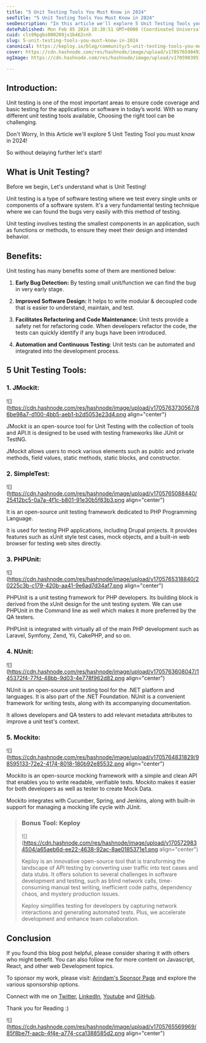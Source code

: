 ```yaml
---
title: "5 Unit Testing Tools You Must Know in 2024"
seoTitle: "5 Unit Testing Tools You Must Know in 2024"
seoDescription: "In this article we'll explore 5 Unit Testing Tools you must know in 2024!"
datePublished: Mon Feb 05 2024 18:30:51 GMT+0000 (Coordinated Universal Time)
cuid: cls99pgbs000209jx1b462cnh
slug: 5-unit-testing-tools-you-must-know-in-2024
canonical: https://keploy.io/blog/community/5-unit-testing-tools-you-must-know-in-2024
cover: https://cdn.hashnode.com/res/hashnode/image/upload/v1705765904929/ebec75eb-3ff3-46d9-88f9-4b3d90a46136.png
ogImage: https://cdn.hashnode.com/res/hashnode/image/upload/v1705903951165/02f57ed9-d7e1-416d-9902-a2ad3d4eed7c.png

---
```


## Introduction:

Unit testing is one of the most important areas to ensure code coverage and basic testing for the applications or software in today’s world. With so many different unit testing tools available, Choosing the right tool can be challenging.

Don't Worry, In this Article we'll explore 5 Unit Testing Tool you must know in 2024!

So without delaying further let's start!

## **What is Unit Testing?**

Before we begin, Let's understand what is Unit Testing!

Unit testing is a type of software testing where we test every single units or components of a software system. It's a very fundamental testing technique where we can found the bugs very easily with this method of testing.

Unit testing involves testing the smallest components in an application, such as functions or methods, to ensure they meet their design and intended behavior.

## Benefits:

Unit testing has many benefits some of them are mentioned below:

1. **Early Bug Detection:** By testing small unit/function we can find the bug in very early stage.
    
2. **Improved Software Design:** It helps to write modular & decoupled code that is easier to understand, maintain, and test.
    
3. **Facilitates Refactoring and Code Maintenance:** Unit tests provide a safety net for refactoring code. When developers refactor the code, the tests can quickly identify if any bugs have been introduced.
    
4. **Automation and Continuous Testing**: Unit tests can be automated and integrated into the development process.
    

## 5 Unit Testing Tools:

### 1\. **JMockit**:

![](https://cdn.hashnode.com/res/hashnode/image/upload/v1705763730567/86be98a7-d100-4bb5-aeb1-b2d5053e23d4.png align="center")

JMockit is an open-source tool for Unit Testing with the collection of tools and API.It is designed to be used with testing frameworks like JUnit or TestNG.

JMockit allows users to mock various elements such as public and private methods, field values, static methods, static blocks, and constructor.

### 2\. **SimpleTest:**

![](https://cdn.hashnode.com/res/hashnode/image/upload/v1705765088440/25412bc5-0a7a-4f1c-b801-91e30b5f83b3.png align="center")

It is an open-source unit testing framework dedicated to PHP Programming Language.

It is used for testing PHP applications, including Drupal projects. It provides features such as xUnit style test cases, mock objects, and a built-in web browser for testing web sites directly.

### 3\. **PHPUnit:**

![](https://cdn.hashnode.com/res/hashnode/image/upload/v1705765318840/20225c3b-c179-420b-aa41-9e6ad7d34af7.png align="center")

PHPUnit is a unit testing framework for PHP developers. Its building block is derived from the xUnit design for the unit testing system. We can use PHPUnit in the Command line as well which makes it more preferred by the QA testers.

PHPUnit is integrated with virtually all of the main PHP development such as Laravel, Symfony, Zend, Yii, CakePHP, and so on.

### 4\. **NUnit:**

![](https://cdn.hashnode.com/res/hashnode/image/upload/v1705763608047/145372f4-77fd-48bb-9d03-4e778f962d82.png align="center")

NUnit is an open-source unit testing tool for the .NET platform and languages. It is also part of the .NET Foundation. NUnit is a convenient framework for writing tests, along with its accompanying documentation.

It allows developers and QA testers to add relevant metadata attributes to improve a unit test's context.

### **5\. Mockito:**

![](https://cdn.hashnode.com/res/hashnode/image/upload/v1705764831829/98595133-72e2-4174-8018-180b92e85532.png align="center")

Mockito is an open-source mocking framework with a simple and clean API that enables you to write readable, verifiable tests. Mockito makes it easier for both developers as well as tester to create Mock Data.

Mockito integrates with Cucumber, Spring, and Jenkins, along with built-in support for managing a mocking life cycle with JUnit.

> ### **Bonus Tool:** Keploy
> 
> ![](https://cdn.hashnode.com/res/hashnode/image/upload/v1705729834504/a65aeb6d-ee22-4638-92ac-8ae0185371e1.png align="center")
> 
> Keploy is an innovative open-source tool that is transforming the landscape of API testing by converting user traffic into test cases and data stubs. It offers solution to several challenges in software development and testing, such as blind network calls, time-consuming manual test writing, inefficient code paths, dependency chaos, and mystery production issues.
> 
> Keploy simplifies testing for developers by capturing network interactions and generating automated tests. Plus, we accelerate development and enhance team collaboration.

## Conclusion

If you found this blog post helpful, please consider sharing it with others who might benefit. You can also follow me for more content on Javascript, React, and other web Development topics.

To sponsor my work, please visit: [Arindam's Sponsor Page](https://arindam1729.hashnode.dev/sponsor) and explore the various sponsorship options.

Connect with me on [Twitter](https://twitter.com/intent/follow?screen_name=Arindam_1729), [LinkedIn](https://www.linkedin.com/in/arindam2004/), [Youtube](https://www.youtube.com/channel/@Arindam_1729) and [GitHub](https://github.com/Arindam200).

Thank you for Reading :)

![](https://cdn.hashnode.com/res/hashnode/image/upload/v1705765569969/85f8be7f-aacb-4f4e-a774-cca1388585d2.png align="center")